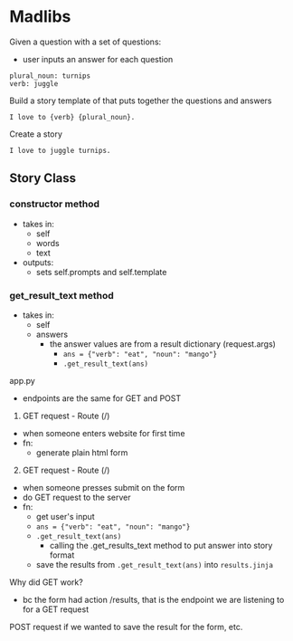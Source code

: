 # Madlibs

Given a question with a set of questions:
 - user inputs an answer for each question

 ```
plural_noun: turnips
verb: juggle
 ```

Build a story template of that puts together the questions and answers
```
I love to {verb} {plural_noun}.
```

Create a story
```
I love to juggle turnips.
```

## Story Class

### constructor method
- takes in:
    - self
    - words
    - text
- outputs:
    - sets self.prompts and self.template

### get_result_text method
- takes in:
    - self
    - answers
        - the answer values are from a result dictionary (request.args)
            - `ans = {"verb": "eat", "noun": "mango"}`
            - `.get_result_text(ans)`


app.py
- endpoints are the same for GET and POST

1. GET request - Route (/)
- when someone enters website for first time
- fn:
    - generate plain html form

2. GET request - Route (/)
- when someone presses submit on the form
- do GET request to the server
- fn:
    - get user's input
    - `ans = {"verb": "eat", "noun": "mango"}`
    - `.get_result_text(ans)`
        - calling the .get_results_text method to put answer into story format
    - save the results from `.get_result_text(ans)` into `results.jinja`

Why did GET work?
- bc the form had action /results, that is the endpoint we are listening to for a GET request

POST request if we wanted to save the result for the form, etc.
